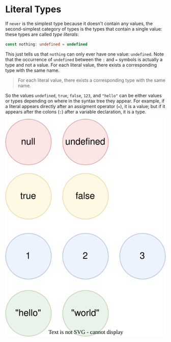 # Literal Types

If `never` is the simplest type because it doesn't contain any values, the second-simplest category of types is the types that contain a single value: these types are called _type literals_:

```typescript
const nothing: undefined = undefined
```

This just tells us that `nothing` can only ever have one value: `undefined`. Note that the occurrence of `undefined` between the `:` and `=` symbols is actually a type and not a value. For each literal value, there exists a corresponding type with the same name.

> For each literal value, there exists a corresponding type with the same name.

So the values `undefined`, `true`, `false`, `123`, and `"hello"` can be either values or types depending on where in the syntax tree they appear. For example, if a literal appears directly after an assigment operator (`=`), it is a value; but if it appears after the colons (`:`) after a variable declaration, it is a type.

![Literal types contain a single value](images/primitive-types.svg)
